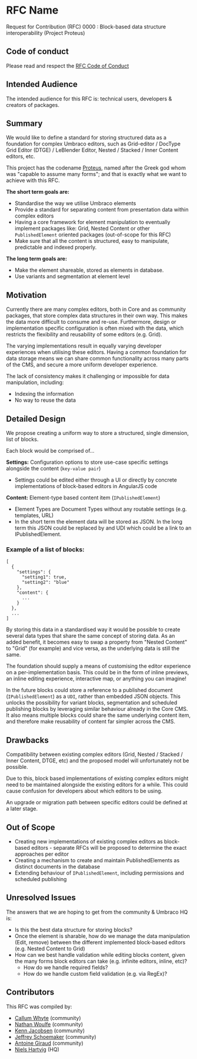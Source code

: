 # RFC Name

Request for Contribution (RFC) 0000 : Block-based data structure interoperability (Project Proteus)

## Code of conduct

Please read and respect the [RFC Code of Conduct](https://github.com/umbraco/rfcs/blob/master/CODE_OF_CONDUCT.md)

## Intended Audience

The intended audience for this RFC is: technical users, developers & creators of packages.

## Summary

We would like to define a standard for storing structured data as a foundation for complex Umbraco editors, such as Grid-editor / DocType Grid Editor (DTGE) / LeBlender Editor, Nested / Stacked / Inner Content editors, etc.

This project has the codename [Proteus](https://en.wikipedia.org/wiki/Proteus), named after the Greek god whom was "capable to assume many forms"; and that is exactly what we want to achieve with this RFC.

**The short term goals are:**
- Standardise the way we utilise Umbraco elements
- Provide a standard for separating content from presentation data within complex editors
- Having a core framework for element manipulation to eventually implement packages like: Grid, Nested Content or other `PublishedElement` oriented packages (out-of-scope for this RFC)
- Make sure that all the content is structured, easy to manipulate, predictable and indexed properly.

**The long term goals are:**
- Make the element shareable, stored as elements in database.
- Use variants and segmentation at element level

## Motivation

Currently there are many complex editors, both in Core and as community packages, that store complex data structures in their own way. This makes the data more difficult to consume and re-use. Furthermore, design or implementation specific configuration is often mixed with the data, which restricts the flexibility and reusability of some editors (e.g. Grid).

The varying implementations result in equally varying developer experiences when utilising these editors. Having a common foundation for data storage means we can share common functionality across many parts of the CMS, and secure a more uniform developer experience.

The lack of consistency makes it challenging or impossible for data manipulation, including: 
- Indexing the information
- No way to reuse the data

## Detailed Design

We propose creating a uniform way to store a structured, single dimension, list of blocks.

Each block would be comprised of...

**Settings:** Configuration options to store use-case specific settings alongside the content (`key-value pair`)
  - Settings could be edited either through a UI or directly by concrete implementations of block-based editors in AngularJS code

**Content:** Element-type based content item (`IPublishedElement`)
  - Element Types are Document Types without any routable settings (e.g. templates, URL)
  - In the short term the element data will be stored as JSON. In the long term this JSON could be replaced by and UDI which could be a link to an IPublishedElement.

### Example of a list of blocks:

```
[
  {
    "settings": {
      "setting1": true,
      "setting2": "blue"
    }, 
    "content": {
      ...
    }
  },
  ...
]
```

By storing this data in a standardised way it would be possible to create several data types that share the same concept of storing data. As an added benefit, it becomes easy to swap a property from "Nested Content" to "Grid" (for example) and vice versa, as the underlying data is still the same.

The foundation should supply a means of customising the editor experience on a per-implementation basis. This could be in the form of inline previews, an inline editing experience, interactive map, or anything you can imagine!

In the future blocks could store a reference to a published document (`IPublishedElement`) as a `UDI`, rather than embedded JSON objects. This unlocks the possibility for variant blocks, segmentation and scheduled publishing blocks by leveraging similar behaviour already in the Core CMS. It also means multiple blocks could share the same underlying content item, and therefore make reusability of content far simpler across the CMS.

## Drawbacks

Compatibility between existing complex editors (Grid, Nested / Stacked / Inner Content, DTGE, etc) and the proposed model will unfortunately not be possible.

Due to this, block based implementations of existing complex editors might need to be maintained alongside the existing editors for a while. This could cause confusion for developers about which editors to be using.

An upgrade or migration path between specific editors could be defined at a later stage.

## Out of Scope

- Creating new implementations of existing complex editors as block-based editors - separate RFCs will be proposed to determine the exact approaches per editor
- Creating a mechanism to create and maintain PublishedElements as distinct documents in the database
- Extending behaviour of `IPublishedElement`, including permissions and scheduled publishing

## Unresolved Issues

The answers that we are hoping to get from the community & Umbraco HQ is:

- Is this the best data structure for storing blocks?
- Once the element is sharable, how do we manage the data manipulation (Edit, remove) between the different implemented block-based editors (e.g. Nested Content to Grid)
- How can we best handle validation while editing blocks content, given the many forms block editors can take (e.g. infinite editors, inline, etc)?
  - How do we handle required fields?
  - How do we handle custom field validation (e.g. via RegEx)?

## Contributors

This RFC was compiled by:

- [Callum Whyte](https://twitter.com/callumbwhyte) (community)
- [Nathan Woulfe](https://twitter.com/nathanwoulfe) (community)
- [Kenn Jacobsen](https://twitter.com/KennJacobsen_DK) (community)
- [Jeffrey Schoemaker](https://twitter.com/jschoemaker1984) (community)
- [Antoine Giraud](https://twitter.com/aaantoinee) (community)
- [Niels Hartvig](https://twitter.com/thechiefunicorn) (HQ)

